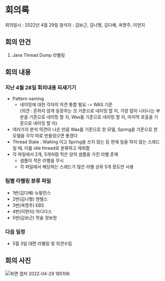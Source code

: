 # 회의록
회의일시 : 2022년 4월 29일
참석자 : 김보근, 김나형, 김다혜, 옥명주, 이현지

## 회의 안건
1. Java Thread Dump 라벨링

## 회의 내용
### 지난 4월 28일 회의내용 되새기기
- Pattern naming
  - 네이밍에 대한 각자의 의견 통합 필요  -> WAS 기준  
    (의견 : 흔하지 않게 등장하는 것 기준으로 네이밍 할 지, 가장 많이 나타나는 부분을 기준으로 네이밍 할 지, Was를 기준으로 네이밍 할 지, 마지막 호출을 기준으로 네이밍 할 지) 
- 여러가지 분석 의견이 나온 만큼 Was를 기준으로 한 모델, Spring을 기준으로 한 모델을 각각 따로 만들었으면 좋겠다
- Thread State : Waiting 이고 Spring을 쓰지 않는 등 현재 일을 하지 않는 스레드 일 때, 이를 idle thread로 분류하고 제외함
- 각 파일에서 2개, 5개처럼 적은 양의 샘플을 가진 라벨 존재
  - 샘플이 적은 라벨을 무시
  - 각 파일에서 해당하는 스레드가 많은 라벨 상위 5개 정도만 사용 

### 팀별 라벨링 분류 파일
- 1번(김다혜) 뉴발란스
- 2번(김나형) 엔텔스
- 3번(옥명주) EBS
- 4번(이현지) 아디다스
- 5번(김보근) 학술 정보원

### 다음 일정
- 5월 3일 대면 라벨링 및 의견수립

## 회의 사진
![화면 캡처 2022-04-29 185106](https://user-images.githubusercontent.com/56188923/165923813-7c489f97-e4c1-422e-8096-2826fb1b6b16.png)
